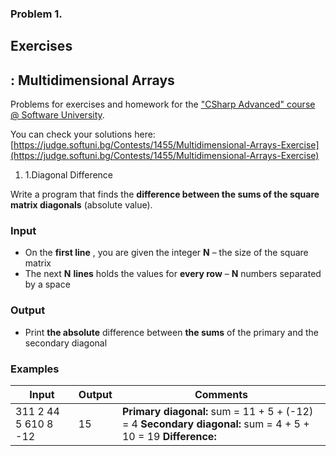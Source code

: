 ﻿### Problem 1.
## Exercises

## : Multidimensional Arrays

Problems for exercises and homework for the [&quot;CSharp Advanced&quot; course @ Software University](https://softuni.bg/courses/csharp-advanced).

You can check your solutions here: [https://judge.softuni.bg/Contests/1455/Multidimensional-Arrays-Exercise](https://judge.softuni.bg/Contests/1455/Multidimensional-Arrays-Exercise)

1. 1.Diagonal Difference

Write a program that finds the **difference between the sums of the square matrix diagonals** (absolute value).

### Input

- On the **first line** , you are given the integer **N** – the size of the square matrix
- The next **N**  **lines** holds the values for **every row** – **N** numbers separated by a space

### Output

- Print **the absolute** difference between **the sums** of the primary and the secondary diagonal

### Examples

| **Input** | **Output** | **Comments** |
| --- | --- | --- |
| 311 2 44 5 610 8 -12 | 15 | **Primary diagonal:** sum = 11 + 5 + (-12) = 4 **Secondary diagonal:** sum = 4 + 5 + 10 = 19 **Difference:** |4 - 19| = 15 |

